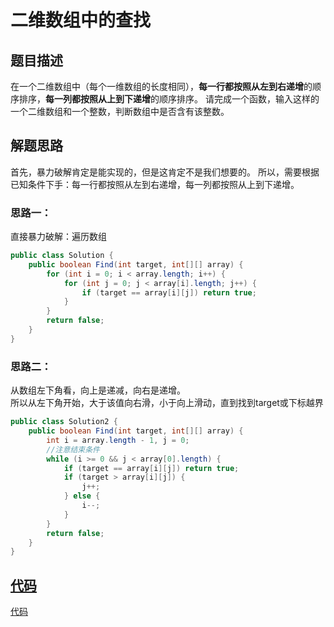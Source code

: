 # 二维数组中的查找

## 题目描述
在一个二维数组中（每个一维数组的长度相同），**每一行都按照从左到右递增**的顺序排序，**每一列都按照从上到下递增**的顺序排序。
请完成一个函数，输入这样的一个二维数组和一个整数，判断数组中是否含有该整数。
## 解题思路
首先，暴力破解肯定是能实现的，但是这肯定不是我们想要的。
所以，需要根据已知条件下手：每一行都按照从左到右递增，每一列都按照从上到下递增。

### 思路一：
直接暴力破解：遍历数组
```java
public class Solution {
    public boolean Find(int target, int[][] array) {
        for (int i = 0; i < array.length; i++) {
            for (int j = 0; j < array[i].length; j++) {
                if (target == array[i][j]) return true;
            }
        }
        return false;
    }
}
```

### 思路二：
从数组左下角看，向上是递减，向右是递增。<br/>
所以从左下角开始，大于该值向右滑，小于向上滑动，直到找到target或下标越界
```java
public class Solution2 {
    public boolean Find(int target, int[][] array) {
        int i = array.length - 1, j = 0;
        //注意结束条件
        while (i >= 0 && j < array[0].length) {
            if (target == array[i][j]) return true;
            if (target > array[i][j]) {
                j++;
            } else {
                i--;
            }
        }
        return false;
    }
}
```

## [代码](../code/Test1.java)
[代码](../code/Test1.java)


